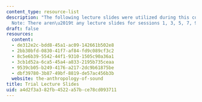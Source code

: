 ```yaml
---
content_type: resource-list
description: "The following lecture slides were utilized during this course.\_\n\n\
  Note: There aren\u2019t any lecture slides for sessions 1, 3, 5, 7, 9, 11, and 13."
draft: false
resources:
  content:
  - de312e2c-bdd8-45a1-ac09-142661b502e8
  - 2bb30bfd-0830-41f7-af84-fd9c089cf3c2
  - 8c5e6b39-5542-44f1-9310-1505c90a36a1
  - 3cb1d52a-6ca5-45a4-a833-2195b735ceaa
  - 9539cb05-b249-4176-a217-2dc9b61875be
  - dbf39780-3b87-49bf-8819-de57ac456b3b
  website: the-anthropology-of-sound
title: Trial Lecture Slides
uid: a4d2f3a3-82fb-4522-a57b-ce78cd093711
---
```

